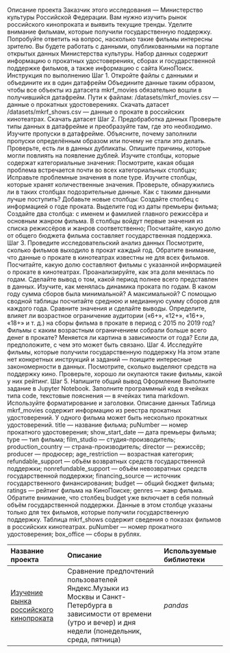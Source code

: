 Описание проекта
Заказчик этого исследования — Министерство культуры Российской Федерации. 
Вам нужно изучить рынок российского кинопроката и выявить текущие тренды. Уделите внимание фильмам, которые получили государственную поддержку. Попробуйте ответить на вопрос, насколько такие фильмы интересны зрителю. 
Вы будете работать с данными, опубликованными на портале открытых данных Министерства культуры. Набор данных содержит информацию о прокатных удостоверениях, сборах и государственной поддержке фильмов, а также информацию с сайта КиноПоиск. 
Инструкция по выполнению
Шаг 1. Откройте файлы с данными и объедините их в один датафрейм
Объедините данные таким образом, чтобы все объекты из датасета mkrf_movies обязательно вошли в получившийся датафрейм. 
Пути к файлам: 
/datasets/mkrf_movies.csv — данные о прокатных удостоверениях. 
Скачать датасет
/datasets/mkrf_shows.csv — данные о прокате в российских кинотеатрах. 
Скачать датасет
Шаг 2. Предобработка данных
Проверьте типы данных в датафрейме и преобразуйте там, где это необходимо.
Изучите пропуски в датафрейме. Объясните, почему заполнили пропуски определённым образом или почему не стали это делать.
Проверьте, есть ли в данных дубликаты. Опишите причины, которые могли повлиять на появление дублей.
Изучите столбцы, которые содержат категориальные значения:
Посмотрите, какая общая проблема встречается почти во всех категориальных столбцах;
Исправьте проблемные значения в поле type.
Изучите столбцы, которые хранят количественные значения. Проверьте, обнаружились ли в таких столбцах подозрительные данные. Как с такими данными лучше поступить?
Добавьте новые столбцы:
Создайте столбец с информацией о годе проката. Выделите год из даты премьеры фильма;
Создайте два столбца: с именем и фамилией главного режиссёра и основным жанром фильма. В столбцы войдут первые значения из списка режиссёров и жанров соответственно;
Посчитайте, какую долю от общего бюджета фильма составляет государственная поддержка.
Шаг 3. Проведите исследовательский анализ данных
Посмотрите, сколько фильмов выходило в прокат каждый год. Обратите внимание, что данные о прокате в кинотеатрах известны не для всех фильмов. Посчитайте, какую долю составляют фильмы с указанной информацией о прокате в кинотеатрах. Проанализируйте, как эта доля менялась по годам. Сделайте вывод о том, какой период полнее всего представлен в данных.
Изучите, как менялась динамика проката по годам. В каком году сумма сборов была минимальной? А максимальной?
С помощью сводной таблицы посчитайте среднюю и медианную сумму сборов для каждого года. Сравните значения и сделайте выводы.
Определите, влияет ли возрастное ограничение аудитории («6+», «12+», «16+», «18+» и т. д.) на сборы фильма в прокате в период с 2015 по 2019 год? Фильмы с каким возрастным ограничением собрали больше всего денег в прокате? Меняется ли картина в зависимости от года? Если да, предположите, с чем это может быть связано.
Шаг 4. Исследуйте фильмы, которые получили государственную поддержку
На этом этапе нет конкретных инструкций и заданий — поищите интересные закономерности в данных. Посмотрите, сколько выделяют средств на поддержку кино. Проверьте, хорошо ли окупаются такие фильмы, какой у них рейтинг. 
Шаг 5. Напишите общий вывод
Оформление
Выполните задание в Jupyter Notebook. Заполните программный код в ячейках типа code, текстовые пояснения — в ячейках типа markdown. Используйте форматирование и заголовки.
Описание данных
Таблица mkrf_movies содержит информацию из реестра прокатных удостоверений. У одного фильма может быть несколько прокатных удостоверений. 
title — название фильма;
puNumber — номер прокатного удостоверения;
show_start_date — дата премьеры фильма;
type — тип фильма;
film_studio — студия-производитель;
production_country — страна-производитель;
director — режиссёр;
producer — продюсер;
age_restriction — возрастная категория;
refundable_support — объём возвратных средств государственной поддержки;
nonrefundable_support — объём невозвратных средств государственной поддержки;
financing_source — источник государственного финансирования;
budget — общий бюджет фильма;
ratings — рейтинг фильма на КиноПоиске;
genres — жанр фильма.
Обратите внимание, что столбец budget уже включает в себя полный объём государственной поддержки. Данные в этом столбце указаны только для тех фильмов, которые получили государственную поддержку. 
Таблица mkrf_shows содержит сведения о показах фильмов в российских кинотеатрах.
puNumber — номер прокатного удостоверения;
box_office — сборы в рублях.

| Название проекта | Описание | Используемые библиотеки | 
| :---------------------- | :---------------------- | :---------------------- |
| [Изучение рынка российского кинопроката](Project_films) | Сравнение предпочтений пользователей Яндекс.Музыки из Москвы и Санкт-Петербурга в зависимости от времени (утро и вечер) и дня недели (понедельник, среда, пятница)| *pandas* |
